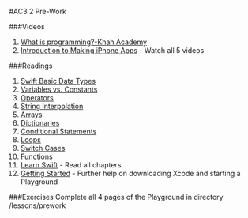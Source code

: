 #AC3.2 Pre-Work

###Videos
1. [What is programming?-Khah Academy](https://www.khanacademy.org/computing/computer-programming/programming/intro-to-programming/v/programming-intro)
2. [Introduction to Making iPhone Apps](http://codewithchris.com/how-to-make-iphone-apps-with-no-programming-experience/) - Watch all 5 videos

###Readings
1. [Swift Basic Data Types](https://www.hackingwithswift.com/read/0/3/types-of-data)
2. [Variables vs. Constants](https://www.hackingwithswift.com/read/0/2/variables-and-constants)
3. [Operators](https://www.hackingwithswift.com/read/0/4/operators)
4. [String Interpolation](https://www.hackingwithswift.com/read/0/5/string-interpolation)
5. [Arrays](https://www.hackingwithswift.com/read/0/6/arrays)
6. [Dictionaries](https://www.hackingwithswift.com/read/0/7/dictionaries)
7. [Conditional Statements](https://www.hackingwithswift.com/read/0/8/conditional-statements)
8. [Loops](https://www.hackingwithswift.com/read/0/9/loops)
9. [Switch Cases](https://www.hackingwithswift.com/read/0/10/switch-case)
10. [Functions](https://www.hackingwithswift.com/read/0/11/functions)
11. [Learn Swift](https://www.weheartswift.com/learn-swift/) - Read all chapters
12. [Getting Started](http://www.appcoda.com/learnswift/get-started.html) - Further help on downloading Xcode and starting a Playground

###Exercises
Complete all 4 pages of the Playground in directory /lessons/prework

